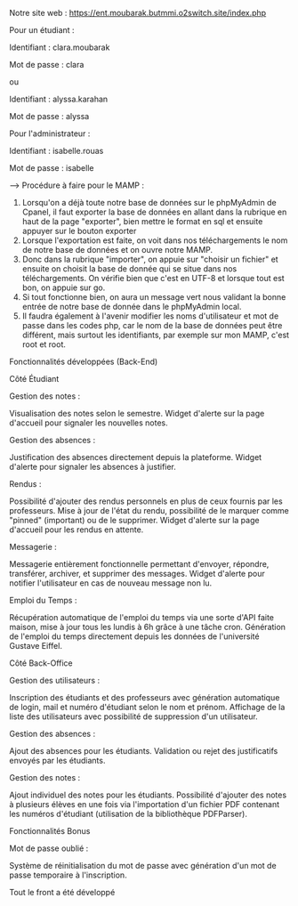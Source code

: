 Notre site web :
https://ent.moubarak.butmmi.o2switch.site/index.php

Pour un étudiant : 

Identifiant : clara.moubarak

Mot de passe : clara

ou

Identifiant : alyssa.karahan

Mot de passe : alyssa

Pour l'administrateur : 

Identifiant : isabelle.rouas

Mot de passe : isabelle

--> Procédure à faire pour le MAMP : 

1. Lorsqu'on a déjà toute notre base de données sur le phpMyAdmin de Cpanel, il faut exporter la base de données en allant dans la rubrique en haut de la page "exporter", bien mettre le format en sql et ensuite appuyer sur le bouton exporter
2. Lorsque l'exportation est faite, on voit dans nos téléchargements le nom de notre base de données et on ouvre notre MAMP. 
3. Donc dans la rubrique "importer", on appuie sur "choisir un fichier" et ensuite on choisit la base de donnée qui se situe dans nos téléchargements. On vérifie bien que c'est en UTF-8 et lorsque tout est bon, on appuie sur go. 
4. Si tout fonctionne bien, on aura un message vert nous validant la bonne entrée de notre base de donnée dans le phpMyAdmin local.
5. Il faudra également à l'avenir modifier les noms d'utilisateur et mot de passe dans les codes php, car le nom de la base de données peut être différent, mais surtout les identifiants, par exemple sur mon MAMP, c'est root et root.



Fonctionnalités développées (Back-End)

Côté Étudiant

Gestion des notes :

Visualisation des notes selon le semestre.
Widget d'alerte sur la page d'accueil pour signaler les nouvelles notes.

Gestion des absences :

Justification des absences directement depuis la plateforme.
Widget d'alerte pour signaler les absences à justifier.

Rendus :

Possibilité d'ajouter des rendus personnels en plus de ceux fournis par les professeurs.
Mise à jour de l'état du rendu, possibilité de le marquer comme "pinned" (important) ou de le supprimer.
Widget d'alerte sur la page d'accueil pour les rendus en attente.

Messagerie :

Messagerie entièrement fonctionnelle permettant d'envoyer, répondre, transférer, archiver, et supprimer des messages.
Widget d'alerte pour notifier l'utilisateur en cas de nouveau message non lu.

Emploi du Temps :

Récupération automatique de l'emploi du temps via une sorte d'API faite maison, mise à jour tous les lundis à 6h grâce à une tâche cron.
Génération de l'emploi du temps directement depuis les données de l'université Gustave Eiffel.



Côté Back-Office

Gestion des utilisateurs :

Inscription des étudiants et des professeurs avec génération automatique de login, mail et numéro d'étudiant selon le nom et prénom.
Affichage de la liste des utilisateurs avec possibilité de suppression d'un utilisateur.

Gestion des absences :

Ajout des absences pour les étudiants.
Validation ou rejet des justificatifs envoyés par les étudiants.

Gestion des notes :

Ajout individuel des notes pour les étudiants.
Possibilité d'ajouter des notes à plusieurs élèves en une fois via l'importation d'un fichier PDF contenant les numéros d'étudiant (utilisation de la bibliothèque PDFParser).



Fonctionnalités Bonus

Mot de passe oublié :

Système de réinitialisation du mot de passe avec génération d'un mot de passe temporaire à l'inscription.




Tout le front a été développé

